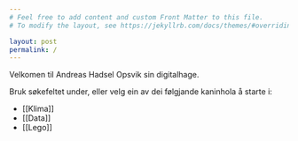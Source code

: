 ```yaml
---
# Feel free to add content and custom Front Matter to this file.
# To modify the layout, see https://jekyllrb.com/docs/themes/#overriding-theme-defaults

layout: post
permalink: /
---
```


Velkomen til Andreas Hadsel Opsvik sin digitalhage.

Bruk søkefeltet under, eller velg ein av dei følgjande kaninhola å starte i:
* [[Klima]]
* [[Data]]
* [[Lego]]

